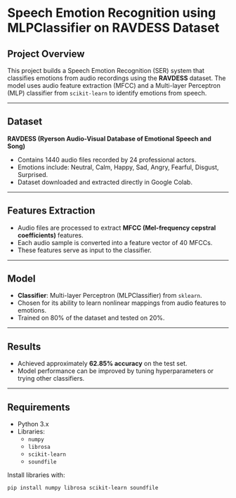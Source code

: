 # Speech Emotion Recognition using MLPClassifier on RAVDESS Dataset

## Project Overview
This project builds a Speech Emotion Recognition (SER) system that classifies emotions from audio recordings using the **RAVDESS** dataset. The model uses audio feature extraction (MFCC) and a Multi-layer Perceptron (MLP) classifier from `scikit-learn` to identify emotions from speech.

---

## Dataset
**RAVDESS (Ryerson Audio-Visual Database of Emotional Speech and Song)**  
- Contains 1440 audio files recorded by 24 professional actors.
- Emotions include: Neutral, Calm, Happy, Sad, Angry, Fearful, Disgust, Surprised.
- Dataset downloaded and extracted directly in Google Colab.

---

## Features Extraction
- Audio files are processed to extract **MFCC (Mel-frequency cepstral coefficients)** features.
- Each audio sample is converted into a feature vector of 40 MFCCs.
- These features serve as input to the classifier.

---

## Model
- **Classifier**: Multi-layer Perceptron (MLPClassifier) from `sklearn`.
- Chosen for its ability to learn nonlinear mappings from audio features to emotions.
- Trained on 80% of the dataset and tested on 20%.

---

## Results
- Achieved approximately **62.85% accuracy** on the test set.
- Model performance can be improved by tuning hyperparameters or trying other classifiers.

---

## Requirements
- Python 3.x
- Libraries:
  - `numpy`
  - `librosa`
  - `scikit-learn`
  - `soundfile`

Install libraries with:
```bash
pip install numpy librosa scikit-learn soundfile

